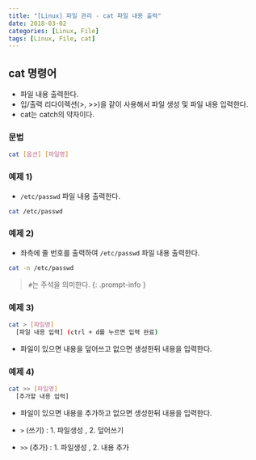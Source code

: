 ```yaml
---
title: "[Linux] 파일 관리 - cat 파일 내용 출력"
date: 2018-03-02
categories: [Linux, File]
tags: [Linux, File, cat]
---
```


## cat 명령어

- 파일 내용 출력한다.
- 입/출력 리다이렉션(>, >>)을 같이 사용해서 파일 생성 및 파일 내용 입력한다.
- cat는 catch의 약자이다.

### 문법

```bash
cat [옵션] [파일명]
```

### 예제 1)

- `/etc/passwd` 파일 내용 출력한다.

```bash
cat /etc/passwd
```

### 예제 2)

- 좌측에 줄 번호를 출력하여 `/etc/passwd` 파일 내용 출력한다.

```bash
cat -n /etc/passwd
```

> `#`는 주석을 의미한다.
{: .prompt-info }

### 예제 3)

```bash
cat > [파일명]
  [파일 내용 입력] (ctrl + d를 누르면 입력 완료)
```

- 파일이 있으면 내용을 덮어쓰고 없으면 생성한뒤 내용을 입력한다.

### 예제 4)

```bash
cat >> [파일명]
  [추가할 내용 입력]
```

- 파일이 있으면 내용을 추가하고 없으면 생성한뒤 내용을 입력한다.

- `>` (쓰기) : 1. 파일생성 , 2. 덮어쓰기
- `>>` (추가) : 1. 파일생성 , 2. 내용 추가